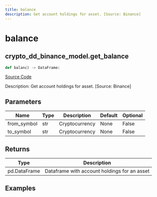 ```yaml
---
title: balance
description: Get account holdings for asset. [Source: Binance]
---
```

# balance

## crypto_dd_binance_model.get_balance

```python
def balanc) -> DataFrame:
```
[Source Code](https://github.com/OpenBB-finance/OpenBBTerminal/tree/main/openbb_terminal/decorators.py#L174)

Description: Get account holdings for asset. [Source: Binance]

## Parameters

| Name | Type | Description | Default | Optional |
| ---- | ---- | ----------- | ------- | -------- |
| from_symbol | str | Cryptocurrency | None | False |
| to_symbol | str | Cryptocurrency | None | False |

## Returns

| Type | Description |
| ---- | ----------- |
| pd.DataFrame | Dataframe with account holdings for an asset |

## Examples

